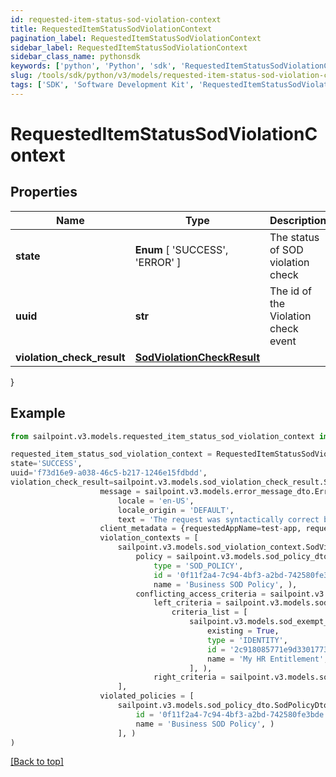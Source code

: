 ```yaml
---
id: requested-item-status-sod-violation-context
title: RequestedItemStatusSodViolationContext
pagination_label: RequestedItemStatusSodViolationContext
sidebar_label: RequestedItemStatusSodViolationContext
sidebar_class_name: pythonsdk
keywords: ['python', 'Python', 'sdk', 'RequestedItemStatusSodViolationContext', 'RequestedItemStatusSodViolationContext'] 
slug: /tools/sdk/python/v3/models/requested-item-status-sod-violation-context
tags: ['SDK', 'Software Development Kit', 'RequestedItemStatusSodViolationContext', 'RequestedItemStatusSodViolationContext']
---
```


# RequestedItemStatusSodViolationContext


## Properties

Name | Type | Description | Notes
------------ | ------------- | ------------- | -------------
**state** |  **Enum** [  'SUCCESS',    'ERROR' ] | The status of SOD violation check | [optional] 
**uuid** | **str** | The id of the Violation check event | [optional] 
**violation_check_result** | [**SodViolationCheckResult**](sod-violation-check-result) |  | [optional] 
}

## Example

```python
from sailpoint.v3.models.requested_item_status_sod_violation_context import RequestedItemStatusSodViolationContext

requested_item_status_sod_violation_context = RequestedItemStatusSodViolationContext(
state='SUCCESS',
uuid='f73d16e9-a038-46c5-b217-1246e15fdbdd',
violation_check_result=sailpoint.v3.models.sod_violation_check_result.SodViolationCheckResult(
                    message = sailpoint.v3.models.error_message_dto.ErrorMessageDto(
                        locale = 'en-US', 
                        locale_origin = 'DEFAULT', 
                        text = 'The request was syntactically correct but its content is semantically invalid.', ), 
                    client_metadata = {requestedAppName=test-app, requestedAppId=2c91808f7892918f0178b78da4a305a1}, 
                    violation_contexts = [
                        sailpoint.v3.models.sod_violation_context.SodViolationContext(
                            policy = sailpoint.v3.models.sod_policy_dto.SodPolicyDto(
                                type = 'SOD_POLICY', 
                                id = '0f11f2a4-7c94-4bf3-a2bd-742580fe3bde', 
                                name = 'Business SOD Policy', ), 
                            conflicting_access_criteria = sailpoint.v3.models.sod_violation_context_conflicting_access_criteria.SodViolationContext_conflictingAccessCriteria(
                                left_criteria = sailpoint.v3.models.sod_violation_context_conflicting_access_criteria_left_criteria.SodViolationContext_conflictingAccessCriteria_leftCriteria(
                                    criteria_list = [
                                        sailpoint.v3.models.sod_exempt_criteria.SodExemptCriteria(
                                            existing = True, 
                                            type = 'IDENTITY', 
                                            id = '2c918085771e9d3301773b3cb66f6398', 
                                            name = 'My HR Entitlement', )
                                        ], ), 
                                right_criteria = sailpoint.v3.models.sod_violation_context_conflicting_access_criteria_left_criteria.SodViolationContext_conflictingAccessCriteria_leftCriteria(), ), )
                        ], 
                    violated_policies = [
                        sailpoint.v3.models.sod_policy_dto.SodPolicyDto(
                            id = '0f11f2a4-7c94-4bf3-a2bd-742580fe3bde', 
                            name = 'Business SOD Policy', )
                        ], )
)

```
[[Back to top]](#) 


